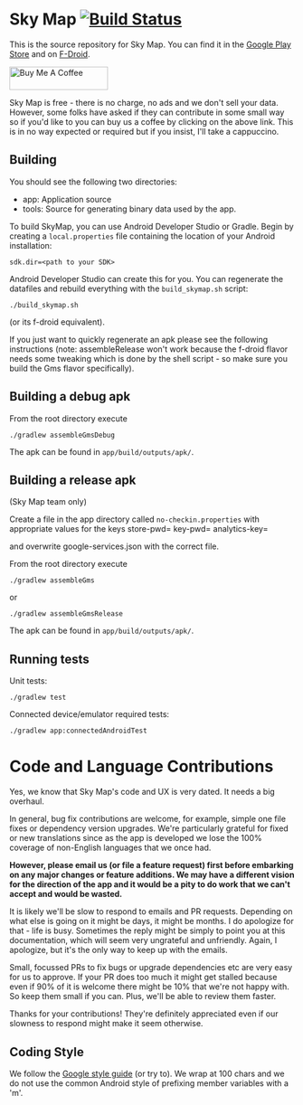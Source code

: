 # Sky Map [![Build Status](https://travis-ci.org/sky-map-team/stardroid.svg?branch=master)](https://travis-ci.org/sky-map-team/stardroid)

This is the source repository for Sky Map.  You can find it in the [Google Play Store](https://play.google.com/store/apps/details?id=com.google.android.stardroid) and on [F-Droid](https://f-droid.org/en/packages/com.google.android.stardroid/).

<a href="https://www.buymeacoffee.com/skymapdevs" target="_blank"><img src="https://cdn.buymeacoffee.com/buttons/default-blue.png" alt="Buy Me A Coffee" height="41" width="174"></a>

Sky Map is free - there is no charge, no ads and we don't sell your data. However, some folks have asked if they can contribute in some small way so if you'd like to you can buy us a coffee by clicking on the above link. This is in no way expected or required but if you insist, I'll take a cappuccino.

## Building

You should see the following
two directories:
 * app: Application source
 * tools: Source for generating binary data used by the app.

To build SkyMap, you can use Android Developer Studio or Gradle.  Begin by
creating a `local.properties` file containing the location of your
Android installation:

    sdk.dir=<path to your SDK>

Android Developer Studio can create this for you.  You can regenerate the datafiles and
rebuild everything with the `build_skymap.sh` script:

    ./build_skymap.sh
    
(or its f-droid equivalent).

If you just want to quickly regenerate an apk please see the following instructions
(note: assembleRelease won't work because the f-droid flavor needs some tweaking which
is done by the shell script - so make sure you build the Gms flavor specifically).

## Building a debug apk

From the root directory execute

    ./gradlew assembleGmsDebug

The apk can be found in `app/build/outputs/apk/`.

## Building a release apk
(Sky Map team only)

Create a file in the app directory called
`no-checkin.properties` with appropriate values for the
keys
    store-pwd=
    key-pwd=
    analytics-key=

and overwrite google-services.json with the correct file.

From the root directory execute

    ./gradlew assembleGms

or

    ./gradlew assembleGmsRelease

The apk can be found in `app/build/outputs/apk/`.


## Running tests
Unit tests:

    ./gradlew test

Connected device/emulator required tests:

    ./gradlew app:connectedAndroidTest

# Code and Language Contributions
Yes, we know that Sky Map's code and UX is very dated. It needs a big overhaul.

In general, bug fix contributions are welcome, for example, simple one file fixes or dependency version upgrades.  We're particularly grateful for fixed or new translations since as the app is developed we lose the 100% coverage of non-English languages that we once had.

**However, please email us (or file a feature request) first before embarking on any major changes or feature additions. We may have a different vision for the direction of the app and it would be a pity to do work that we can't accept and would be wasted.**

It is likely we'll be slow to respond to emails and PR requests. Depending on what else is going on it might be days, it might be months. I do apologize for that - life is busy. Sometimes the reply might be simply to point you at this documentation, which will seem very ungrateful and unfriendly. Again, I apologize, but it's the only way to keep up with the emails.

Small, focussed PRs to fix bugs or upgrade dependencies etc are very easy for us to approve. If your PR does too much it might get stalled because even if 90% of it is welcome there might be 10% that we're not happy with. So keep them small if you can. Plus, we'll be able to review them faster.

Thanks for your contributions! They're definitely appreciated even if our slowness to respond might make it seem otherwise.

## Coding Style

We follow the [Google style guide](https://google.github.io/styleguide/javaguide.html) (or try to).  We wrap at 100 chars and we do not use the common Android style of prefixing member variables with a 'm'. 
